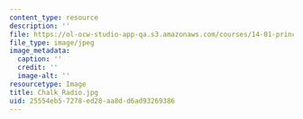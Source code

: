 ```yaml
---
content_type: resource
description: ''
file: https://ol-ocw-studio-app-qa.s3.amazonaws.com/courses/14-01-principles-of-microeconomics-fall-2018/25554eb57278ed28aa8dd6ad93269386_Chalk_Radio.jpg
file_type: image/jpeg
image_metadata:
  caption: ''
  credit: ''
  image-alt: ''
resourcetype: Image
title: Chalk_Radio.jpg
uid: 25554eb5-7278-ed28-aa8d-d6ad93269386
---
```

